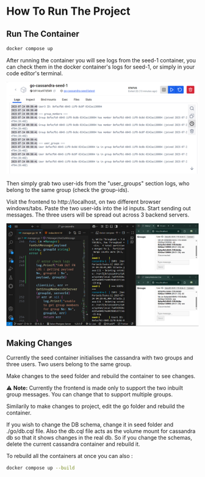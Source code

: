 # How To Run The Project

## Run The Container
```bash
docker compose up
```

After running the container you will see logs from the seed-1 container, you can check them in the docker container's logs for seed-1, or simply in your code editor's terminal.

![alt text](image-1.png)

Then simply grab two user-ids from the "user_groups" section logs, who belong to the same group (check the group-ids).

Visit the frontend to http://localhost, on two different browser windows/tabs.
Paste the two user-ids into the id inputs. Start sending out messages. The three users will be spread out across 3 backend servers.

![alt text](image-2.png)

## Making Changes
Currently the seed container initialises the cassandra with two groups and three users. Two users belong to the same group.

Make changes to the seed folder and rebuild the container to see changes.

⚠️ **Note:** Currently the frontend is made only to support the two inbuilt group messages. You can change that to support multiple groups.

Similarily to make changes to project, edit the go folder and rebuild the container.

If you wish to change the DB schema, change it in seed folder and ./go/db.cql file. Also the db.cql file acts as the volume mount for cassandra db so that it shows changes in the real db. So if you change the schemas, delete the current cassandra container and rebuild it.

To rebuild all the containers at once you can also :
```bash
docker compose up --build
```
